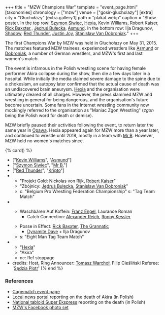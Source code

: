 +++
title = "MZW Champions War"
template = "event_page.html"
[taxonomies]
chronology = ["mzw"]
venue = ["gosir-glucholazy"]
[extra]
city = "Głuchołazy"
[extra.gallery.1]
path = "plakat.webp"
caption = "Show poster. In the top row: [Szymon Siwiec](@/w/szymon-siwiec.md), [Hexia](@/w/hexia.md), Kevin Williams, Robert Kaiser, [Rick Baxxter](@/w/rick-baxxter.md),, [Jędruś Bułecka](@/w/jedrus-bulecka.md), [Asmund](@/w/asmund.md). In the bottom row: Ilja Dragunov, [Shadow](@/w/shadow.md), [Red Thunder](@/w/red-thunder.md), [Justin Joy](@/w/justin-joy.md), [Stanisław Van Dobroniak](@/w/stanislaw-van-dobroniak.md)."
+++

The first Champions War by MZW was held in Głuchołazy on May 31, 2015. The matches featured MZW trainees, experienced wrestlers like [Asmund](@/w/asmund.md) or [Dobroniak](@/w/stanislaw-van-dobroniak.md), a number of German wrestlers, and MZW's first and last women's match.

The event is infamous in the Polish wrestling scene for having female performer Akira collapse during the show, then die a few days later in a hospital. While initially the media claimed severe damage to the spine due to a chokeslam, an autopsy later confirmed that the actual cause of death was an undiscovered brain aneurysm.
[Hexia](@/w/hexia.md) and the organisation were ultimately cleared of all charges. However, the press slammed MZW and wrestling in general for being dangerous, and the organisation's future become uncertain.
Some fans in the Internet wrestling community now mockingly referred to the organisation as "Maniac Zgon Wrestling" (_zgon_ being the Polish word for death or demise).

MZW briefly paused their activities following the event, to return later the same year in [Opawa](@/e/mzw/2015-09-05-mzw-bieg-wopisty.md).
Hexia appeared again for MZW more than a year later, and continued to wrestle until 2018, mostly in a team with [Mr B](@/w/mr-b.md). However, MZW held no women's matches since.


{% card() %}
- ["[Kevin Williams](@/w/kevin-williams.md)", "[Asmund](@/w/asmund.md)"]
- ["[Szymon Siwiec](@/w/szymon-siwiec.md)", "[Mr B.](@/w/mr-b.md)"]
- ["[Red Thunder](@/w/red-thunder.md)", "[Kripto](@/w/kripto.md)"]
- - "Projekt Gold: Nickolas von Rijk, [Robert Kaiser](@/w/robert-kaiser.md)"
  - "Zbójnicy: [Jędruś Bułecka](@/w/jedrus-bulecka.md), [Stanisław Van Dobroniak](@/w/stanislaw-van-dobroniak.md)"
  - c: "Belgium Pro Wrestling Federation Championship"
    s: "Tag Team Match"
- - >
    Waschbären Auf Koffein: [Franz Engel](@/w/franz-engel.md), Laurance Roman
    + Catch Connection: [Alexander Reich](@/w/alex-ace.md), [Ronny Kessler](@/w/ronny-kessler.md)
  - >
    Posse in Effect: [Rick Baxxter](@/w/rick-baxxter.md), [The Grannatic](@/w/the-grannatic.md)
    + [Dynamite Dave](@/w/dynamite-dave.md) + Ilja Dragunov
  - s: "Eight Man Tag Team Match"
- - "[Hexia](@/w/hexia.md)"
  - "Akira"
  - nc: Ref stoppage
- credits:
    Host, Ring Announcer: [Tomasz Warchoł](@/w/tomasz-warchol.md), Filip Cieśliński
    Referee: '[Sędzia Piotr](@/w/mr-b.md)'
{% end %}

### References

* [Cagematch event page](https://www.cagematch.net/?id=1&nr=128358)
* [Local news portal](https://nowinynyskie.com.pl/artykul/16-latka-zginela-na/629807) reporting on the death of Akira (in Polish)
* [National tabloid Super Ekspress](https://www.se.pl/wiadomosci/polska/tragedia-na-zawodach-sportowych-nie-zyje-piekna-16-latka-aa-e3Eb-WGbB-uRLR.html) reporting on the death (in Polish)
* [MZW's Facebook photo set](https://www.facebook.com/media/set/?set=a.680536285423934.1073741842.378963568914542&type=3)
